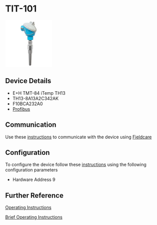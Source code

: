 # TIT-101

![](../images/device_images/th_13.jpg)

## Device Details
+ E+H TMT-84 iTemp TH13
+ TH13-8A13A2C342AK
+ F10BCA232A0
+ [Profibus](../protocols/profibus.md)

## Communication
Use these [instructions](../protocols/profibus/connection_run_1_HIPROM_192.168.1.14.md) to communicate with the device using [Fieldcare](../fieldcare/fieldcare.md)

## Configuration
To configure the device follow these [instructions](../commissioning_instructions/tmt_84_profibus.md) using the following configuration parameters

+ Hardware Address 9

## Further Reference
[Operating Instructions](../manuals/tmt_84_operating_profibus.pdf)

[Brief Operating Instructions](../manuals/tmt_84_brief_profibus.pdf)